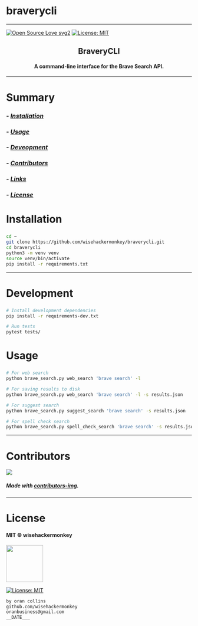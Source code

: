 # braverycli
----
[![Open Source Love svg2](https://badges.frapsoft.com/os/v2/open-source.svg?v=103)](https://github.com/ellerbrock/open-source-badges/)
[![License: MIT](https://img.shields.io/badge/License-MIT-yellow.svg)](https://opensource.org/licenses/MIT)

<h2 align="center">BraveryCLI</h2>

<h4 align="center">A command-line interface for the Brave Search API.</h4>

---

# Summary
### -  *[Installation](#Installation)*
### -  *[Usage](#Usage)*
### -  *[Deveopment](#For-developers)*
### -  *[Contributors](#Contributors)*
### -  *[Links](#Links)*
### -  *[License](#License)*

 
# Installation
### 
```bash
cd ~
git clone https://github.com/wisehackermonkey/braverycli.git
cd braverycli
python3 -m venv venv
source venv/bin/activate
pip install -r requirements.txt
``` 


 <!-- ----------------- -->
<!-- # Screenshots -->
<!-- - <img src="NNNNNNNNNNNNN" width="400"> -->








-----------------
# Development
### 
```bash
# Install development dependencies
pip install -r requirements-dev.txt

# Run tests
pytest tests/
```




# Usage
### 
```bash
# For web search
python brave_search.py web_search 'brave search' -l 

# For saving results to disk 
python brave_search.py web_search 'brave search' -l -s results.json

# For suggest search
python brave_search.py suggest_search 'brave search' -s results.json

# For spell check search
python brave_search.py spell_check_search 'brave search' -s results.json
```









 -----------------
# Contributors

[![](https://contrib.rocks/image?repo=wisehackermonkey/braverycli)](https://github.com/wisehackermonkey/braverycli/graphs/contributors)

##### Made with [contributors-img](https://contrib.rocks).

-----------------


# License

#### MIT © wisehackermonkey
<img src="osi-logo.png" width="100">

[![License: MIT](https://img.shields.io/badge/License-MIT-yellow.svg)](https://opensource.org/licenses/MIT)
```bash
by oran collins
github.com/wisehackermonkey
oranbusiness@gmail.com
__DATE___
```
<!-- 

# Docker
### Build
```bash
cd ~
git clone https://github.com/wisehackermonkey/braverycli.git
cd braverycli
docker build -t wisehackermonkey/braverycli:latest .  
```
### Run
```bash
docker run -it --rm --name wisehackermonkey/braverycli:latest  
```
### Docker-compose
```bash
docker-compose build
docker-compose up 
```
# Publish Docker Image
```bash
docker build -t wisehackermonkey/braverycli:latest .
docker login
docker push wisehackermonkey/braverycli:latest
```
# Deploy on netlify
```
npm install netlify-cli -g
netlify login
netlify deploy
netlify deploy --prod
```
-->